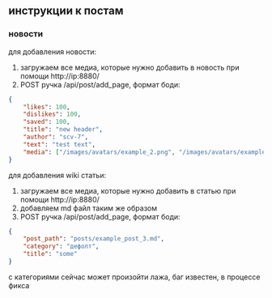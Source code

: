 ## инструкции к постам

### новости

для добавления новости: 

1. загружаем все медиа, которые нужно добавить в новость при помощи http://ip:8880/
2. POST ручка /api/post/add_page, формат боди:
```json
{
	"likes": 100,
	"dislikes": 100,
	"saved": 100,
	"title": "new header",
	"author": "scv-7",
	"text": "test text",
	"media": ["/images/avatars/example_2.png", "/images/avatars/example_1.png"]
}
```

для добавления wiki статьи:
1. загружаем все медиа, которые нужно добавить в статью  при помощи http://ip:8880/
2. добавляем md файл таким же образом
3. POST ручка  /api/post/add_page, формат боди:
```json
{
	"post_path": "posts/example_post_3.md",
	"category": "дефолт",
	"title": "some"
}
```

с категориями сейчас может произойти лажа, баг известен, в процессе фикса
